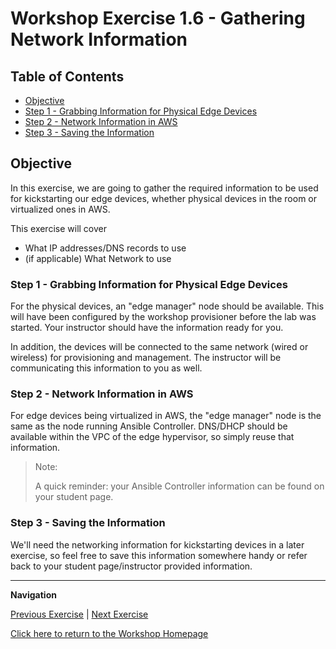 # Workshop Exercise 1.6 - Gathering Network Information

## Table of Contents

* [Objective](#objective)
* [Step 1 - Grabbing Information for Physical Edge Devices](#step-1---grabbing-information-for-physical-edge-devices)
* [Step 2 - Network Information in AWS](#step-2---network-information-in-aws)
* [Step 3 - Saving the Information](#step-3---saving-the-information)

## Objective

In this exercise, we are going to gather the required information to be used for kickstarting our edge devices, whether physical devices in the room or virtualized ones in AWS.

This exercise will cover

* What IP addresses/DNS records to use
* (if applicable) What Network to use

### Step 1 - Grabbing Information for Physical Edge Devices

For the physical devices, an "edge manager" node should be available. This will have been configured by the workshop provisioner before the lab was started. Your instructor should have the information ready for you.

In addition, the devices will be connected to the same network (wired or wireless) for provisioning and management. The instructor will be communicating this information to you as well.

### Step 2 - Network Information in AWS

For edge devices being virtualized in AWS, the "edge manager" node is the same as the node running Ansible Controller. DNS/DHCP should be available within the VPC of the edge hypervisor, so simply reuse that information.

> Note:
>
> A quick reminder: your Ansible Controller information can be found on your student page.

### Step 3 - Saving the Information

We'll need the networking information for kickstarting devices in a later exercise, so feel free to save this information somewhere handy or refer back to your student page/instructor provided information.

---
**Navigation**

[Previous Exercise](../1.5-application-info) | [Next Exercise](../1.7-coding-intro)

[Click here to return to the Workshop Homepage](../README.md)
